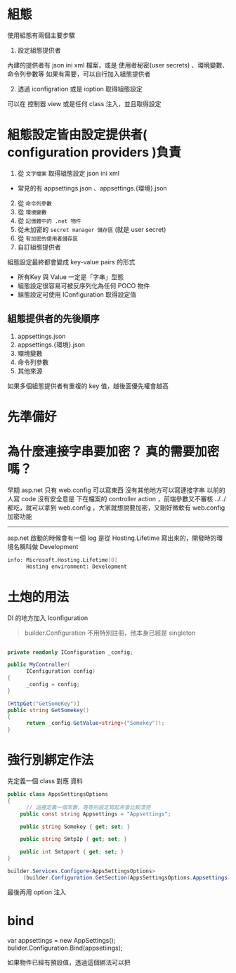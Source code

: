 # 組態

使用組態有兩個主要步驟

1. 設定組態提供者

內建的提供者有
json ini xml 檔案，或是 使用者秘密(user secrets) 、環境變數、命令列參數等
如果有需要，可以自行加入組態提供者

2. 透過 iconfigration 或是 ioption<T> 取得組態設定

可以在 控制器  view 或是任何 class 注入，並且取得設定


# 組態設定皆由設定提供者( configuration providers )負責

1. 從 `文字檔案` 取得組態設定  json  ini xml
- 常見的有 appsettings.json 、appsettings.{環境}.json
2. 從 `命令列參數` 
3. 從 `環境變數`
4. 從 `記憶體中的 .net 物件`
5. 從未加密的 `secret manager 儲存區` (就是 user secret)
6. 從 `有加密的使用者儲存區` 
7. 自訂組態提供者


組態設定最終都會變成 key-value pairs 的形式
- 所有Key 與 Value 一定是「字串」型態
- 組態設定很容易可被反序列化為任何 POCO 物件
- 組態設定可使用 IConfiguration 取得設定值

## 組態提供者的先後順序

1. appsettings.json
2. appsettings.{環境}.json
3. 環境變數
4. 命令列參數
5. 其他來源

如果多個組態提供者有重複的 key 值，越後面優先權會越高


# 先準備好

# 為什麼連接字串要加密？ 真的需要加密嗎？
早期 asp.net 只有 web.config 可以寫東西
沒有其他地方可以寫連接字串
以前的人寫 code 沒有安全意是
下在檔案的 controller action ，前端參數又不審核
../../ 都吃，就可以拿到 web.config ，大家就想說要加密，又剛好微軟有 web.config 加密功能


----

asp.net 啟動的時候會有一個 log 是從 Hosting.Lifetime 寫出來的，開發時的環境名稱叫做 Development
```sh
info: Microsoft.Hosting.Lifetime[0]
      Hosting environment: Development
```


# 土炮的用法

DI 的地方加入 Iconfiguration


> builder.Configuration 不用特別註冊，他本身已經是 singleton

```csharp

private readonly IConfiguration _config;

public MyController(
      IConfiguration config)
{
      _config = config;
}

[HttpGet("GetSomeKey")]
public string GetSomekey()
{
      return _config.GetValue<string>("Somekey")!;
}
```

# 強行別綁定作法
先定義一個 class 對應 資料
```c#
public class AppsSettingsOptions
{
      // 這裡定義一個常數，等等的設定寫起來會比較漂亮
    public const string Appsettings = "Appsettings";

    public string Somekey { get; set; }

    public string SmtpIp { get; set; }

    public int Smtpport { get; set; }
}
```
```c#
builder.Services.Configure<AppsSettingsOptions>
     (builder.Configuration.GetSection(AppsSettingsOptions.Appsettings));
```

最後再用 option 注入




# bind

var appsettings = new AppSettings();
bulider.Configuration.Bind(appsetiings);

如果物件已經有預設值，透過這個綁法可以把